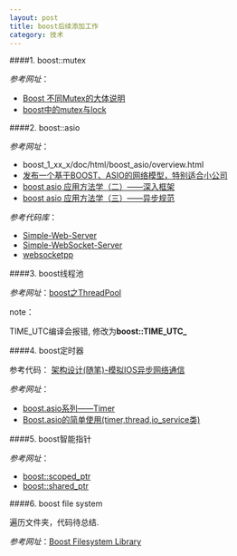 ```yaml
---
layout: post
title: boost后续添加工作
category: 技术
---
```


####1. boost::mutex

*参考网址*：

* [Boost 不同Mutex的大体说明](http://www.cppblog.com/ming81/archive/2012/07/18/184028.html "Mutex")
* [boost中的mutex与lock](http://blog.csdn.net/zp373860147/article/details/8186724 "Mutex")

####2. boost::asio

*参考网址*：

* boost\_1\_xx\_x/doc/html/boost_asio/overview.html
* [发布一个基于BOOST、ASIO的网络模型，特别适合小公司](http://bbs.chinaunix.net/thread-1493274-1-1.html "asio")
* [boost asio 应用方法学（二）——深入框架](http://blog.csdn.net/luansxx/article/details/7854326 "asio")
* [boost asio 应用方法学（三）——异步规范](http://blog.csdn.net/luansxx/article/details/7854329 "asio")

*参考代码库*：

* [Simple-Web-Server](https://github.com/lsclone/Simple-Web-Server "asio")
* [Simple-WebSocket-Server](https://github.com/lsclone/Simple-WebSocket-Server "asio")
* [websocketpp](https://github.com/lsclone/websocketpp "asio")

####3. boost线程池

*参考网址*：[boost之ThreadPool](http://blog.csdn.net/byxdaz/article/details/6299020 "threadpool")

note：

TIME_UTC编译会报错, 修改为**boost::TIME_UTC_**

####4. boost定时器

参考代码： [架构设计(随笔)-模拟IOS异步网络通信](http://lsclone.github.io/blog/%E6%8A%80%E6%9C%AF/2016/05/26/architecture_design.html "code")

*参考网址*：

* [boost.asio系列——Timer](http://www.cnblogs.com/TianFang/archive/2013/02/02/2890325.html "Markdown")
* [Boost.asio的简单使用(timer,thread,io_service类)](http://blog.163.com/miky_sun/blog/static/336940520104176206401/ "Markdown")

####5. boost智能指针

*参考网址*：

* [boost::scoped_ptr](http://blog.csdn.net/wuliming_sc/article/details/3820419 "Markdown")
* [boost::shared_ptr](http://blog.csdn.net/wuliming_sc/article/details/3820842 "Markdown")

####6. boost file system

遍历文件夹，代码待总结.

*参考网址*：[Boost Filesystem Library](http://www.ibm.com/developerworks/cn/aix/library/au-boostfs/ "Markdown")
